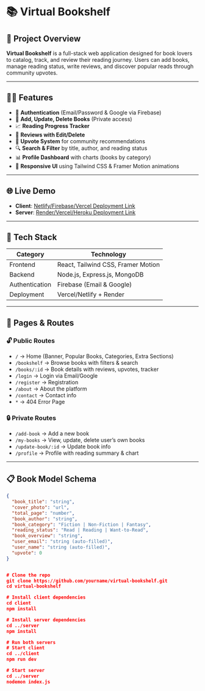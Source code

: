 # 📚 Virtual Bookshelf

## 🚀 Project Overview

**Virtual Bookshelf** is a full-stack web application designed for book lovers to catalog, track, and review their reading journey. Users can add books, manage reading status, write reviews, and discover popular reads through community upvotes.

---

## 🧑‍💻 Features

- 🔐 **Authentication** (Email/Password & Google via Firebase)
- 📝 **Add, Update, Delete Books** (Private access)
- 📈 **Reading Progress Tracker**
- 💬 **Reviews with Edit/Delete**
- 🔼 **Upvote System** for community recommendations
- 🔍 **Search & Filter** by title, author, and reading status
- 📊 **Profile Dashboard** with charts (books by category)
- 🎨 **Responsive UI** using Tailwind CSS & Framer Motion animations

---

## 🌐 Live Demo

- **Client**: [Netlify/Firebase/Vercel Deployment Link](#)
- **Server**: [Render/Vercel/Heroku Deployment Link](#)

---

## 🧰 Tech Stack

| Category       | Technology                         |
| -------------- | ---------------------------------- |
| Frontend       | React, Tailwind CSS, Framer Motion |
| Backend        | Node.js, Express.js, MongoDB       |
| Authentication | Firebase (Email & Google)          |
| Deployment     | Vercel/Netlify + Render            |

---

## 🧭 Pages & Routes

### 🔓 Public Routes

- `/` → Home (Banner, Popular Books, Categories, Extra Sections)
- `/bookshelf` → Browse books with filters & search
- `/books/:id` → Book details with reviews, upvotes, tracker
- `/login` → Login via Email/Google
- `/register` → Registration
- `/about` → About the platform
- `/contact` → Contact info
- `*` → 404 Error Page

### 🔒 Private Routes

- `/add-book` → Add a new book
- `/my-books` → View, update, delete user’s own books
- `/update-book/:id` → Update book info
- `/profile` → Profile with reading summary & chart

---

## 📋 Book Model Schema

```json
{
  "book_title": "string",
  "cover_photo": "url",
  "total_page": "number",
  "book_author": "string",
  "book_category": "Fiction | Non-Fiction | Fantasy",
  "reading_status": "Read | Reading | Want-to-Read",
  "book_overview": "string",
  "user_email": "string (auto-filled)",
  "user_name": "string (auto-filled)",
  "upvote": 0
}


# Clone the repo
git clone https://github.com/yourname/virtual-bookshelf.git
cd virtual-bookshelf

# Install client dependencies
cd client
npm install

# Install server dependencies
cd ../server
npm install

# Run both servers
# Start client
cd ../client
npm run dev

# Start server
cd ../server
nodemon index.js
```
